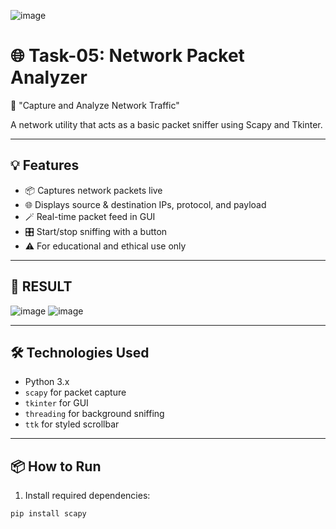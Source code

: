 ![image](https://github.com/user-attachments/assets/cdb8e7dd-ca62-4122-8478-c91247dc9715)

# 🌐 Task-05: Network Packet Analyzer  
📡 "Capture and Analyze Network Traffic"

A network utility that acts as a basic packet sniffer using Scapy and Tkinter.

---

## 💡 Features

- 📦 Captures network packets live  
- 🌐 Displays source & destination IPs, protocol, and payload  
- 🪄 Real-time packet feed in GUI  
- 🎛️ Start/stop sniffing with a button  
- ⚠️ For educational and ethical use only

---

## 🏁 RESULT
![image](https://github.com/user-attachments/assets/1d25c9b1-c499-4f8f-92ad-6b7fe02d5d4c)
![image](https://github.com/user-attachments/assets/e5cfaf47-6aa0-4a79-9927-45c4ca84d34f)


---

## 🛠️ Technologies Used

- Python 3.x  
- `scapy` for packet capture  
- `tkinter` for GUI  
- `threading` for background sniffing  
- `ttk` for styled scrollbar

---

## 📦 How to Run

1. Install required dependencies:

```bash
pip install scapy

